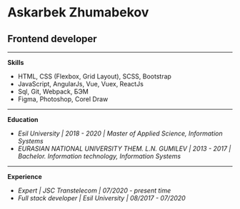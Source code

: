 # Askarbek Zhumabekov
## Frontend developer
---
**Skills**
- HTML, CSS (Flexbox, Grid Layout), SCSS, Bootstrap
- JavaScript, AngularJs, Vue, Vuex, ReactJs
- Sql, Git, Webpack, БЭМ
- Figma, Photoshop, Corel Draw
---
**Education**
- *Esil University | 2018 - 2020 | Master of Applied Science, Information Systems* 
- *EURASIAN NATIONAL UNIVERSITY THEM. L.N. GUMILEV | 2013 - 2017 | Bachelor. Information technology, Information Systems*
---
**Experience**
- *Expert | JSC Transtelecom | 07/2020 - present time* 
- *Full stack developer | Esil University | 08/2017 - 07/2020*